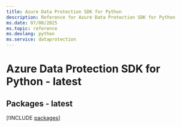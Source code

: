 ```yaml
---
title: Azure Data Protection SDK for Python
description: Reference for Azure Data Protection SDK for Python
ms.date: 07/08/2025
ms.topic: reference
ms.devlang: python
ms.service: dataprotection
---
```

# Azure Data Protection SDK for Python - latest
## Packages - latest
[!INCLUDE [packages](data-protection-index.md)]